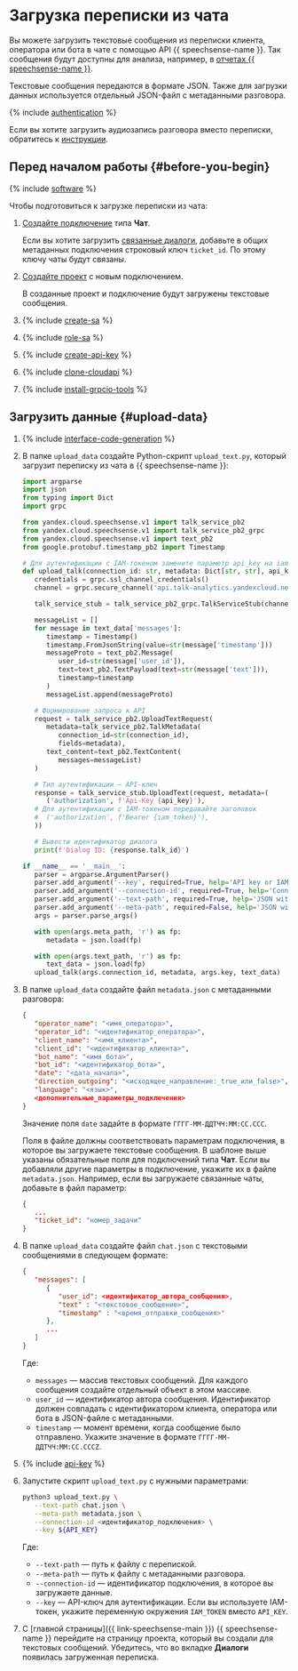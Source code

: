 # Загрузка переписки из чата

Вы можете загрузить текстовые сообщения из переписки клиента, оператора или бота в чате с помощью API {{ speechsense-name }}. Так сообщения будут доступны для анализа, например, в [отчетах {{ speechsense-name }}](../../concepts/reports/index.md).

Текстовые сообщения передаются в формате JSON. Также для загрузки данных используется отдельный JSON-файл с метаданными разговора.

{% include [authentication](../../../_includes/speechsense/data/authentication.md) %}

Если вы хотите загрузить аудиозапись разговора вместо переписки, обратитесь к [инструкции](upload-data.md).

## Перед началом работы {#before-you-begin}

{% include [software](../../../_includes/speechsense/data/software.md) %}

Чтобы подготовиться к загрузке переписки из чата:

1. [Создайте подключение](../connection/create.md#create-chat-connection) типа **Чат**.

   Если вы хотите загрузить [связанные диалоги](../../concepts/dialogs.md#related-dialogs), добавьте в общих метаданных подключения строковый ключ `ticket_id`. По этому ключу чаты будут связаны.

1. [Создайте проект](../project/create.md) с новым подключением.

   В созданные проект и подключение будут загружены текстовые сообщения.

1. {% include [create-sa](../../../_includes/speechsense/data/create-sa.md) %}
1. {% include [role-sa](../../../_includes/speechsense/data/role-sa.md) %}
1. {% include [create-api-key](../../../_includes/speechsense/data/create-api-key.md) %}
1. {% include [clone-cloudapi](../../../_includes/speechsense/data/clone-cloudapi.md) %}
1. {% include [install-grpcio-tools](../../../_includes/speechsense/data/install-grpcio-tools.md) %}

## Загрузить данные {#upload-data}

1. {% include [interface-code-generation](../../../_includes/speechsense/data/interface-code-generation.md) %}

1. В папке `upload_data` создайте Python-скрипт `upload_text.py`, который загрузит переписку из чата в {{ speechsense-name }}:

      ```python
      import argparse
      import json
      from typing import Dict
      import grpc

      from yandex.cloud.speechsense.v1 import talk_service_pb2
      from yandex.cloud.speechsense.v1 import talk_service_pb2_grpc
      from yandex.cloud.speechsense.v1 import text_pb2
      from google.protobuf.timestamp_pb2 import Timestamp

      # Для аутентификации с IAM-токеном замените параметр api_key на iam_token
      def upload_talk(connection_id: str, metadata: Dict[str, str], api_key: str, text_data):
         credentials = grpc.ssl_channel_credentials()
         channel = grpc.secure_channel('api.talk-analytics.yandexcloud.net:443', credentials)

         talk_service_stub = talk_service_pb2_grpc.TalkServiceStub(channel)

         messageList = []
         for message in text_data['messages']:
            timestamp = Timestamp()
            timestamp.FromJsonString(value=str(message['timestamp']))
            messageProto = text_pb2.Message(
               user_id=str(message['user_id']),
               text=text_pb2.TextPayload(text=str(message['text'])),
               timestamp=timestamp
            )
            messageList.append(messageProto)

         # Формирование запроса к API
         request = talk_service_pb2.UploadTextRequest(
            metadata=talk_service_pb2.TalkMetadata(
               connection_id=str(connection_id),
               fields=metadata),
            text_content=text_pb2.TextContent(
               messages=messageList)
         )

         # Тип аутентификации — API-ключ
         response = talk_service_stub.UploadText(request, metadata=(
            ('authorization', f'Api-Key {api_key}'),
         # Для аутентификации с IAM-токеном передавайте заголовок
         #  ('authorization', f'Bearer {iam_token}'),
         ))

         # Вывести идентификатор диалога
         print(f'Dialog ID: {response.talk_id}')

      if __name__ == '__main__':
         parser = argparse.ArgumentParser()
         parser.add_argument('--key', required=True, help='API key or IAM token', type=str)
         parser.add_argument('--connection-id', required=True, help='Connection ID', type=str)
         parser.add_argument('--text-path', required=True, help='JSON with text chat data', type=str)
         parser.add_argument('--meta-path', required=False, help='JSON with the dialog metadata', type=str, default=None)
         args = parser.parse_args()

         with open(args.meta_path, 'r') as fp:
            metadata = json.load(fp)

         with open(args.text_path, 'r') as fp:
            text_data = json.load(fp)
         upload_talk(args.connection_id, metadata, args.key, text_data)
      ```

1. В папке `upload_data` создайте файл `metadata.json` с метаданными разговора:

   ```json
   {
      "operator_name": "<имя_оператора>",
      "operator_id": "<идентификатор_оператора>",
      "client_name": "<имя_клиента>",
      "client_id": "<идентификатор_клиента>",
      "bot_name": "<имя_бота>",
      "bot_id": "<идентификатор_бота>",
      "date": "<дата_начала>",
      "direction_outgoing": "<исходящее_направление:_true_или_false>",
      "language": "<язык>",
      <дополнительные_параметры_подключения>
   }
   ```

   Значение поля `date` задайте в формате `ГГГГ-ММ-ДДTЧЧ:ММ:СС.ССС`.

   Поля в файле должны соответствовать параметрам подключения, в которое вы загружаете текстовые сообщения. В шаблоне выше указаны обязательные поля для подключений типа **Чат**. Если вы добавляли другие параметры в подключение, укажите их в файле `metadata.json`. Например, если вы загружаете связанные чаты, добавьте в файл параметр:

   ```json
   {
      ...
      "ticket_id": "номер_задачи"
   }
   ```

1. В папке `upload_data` создайте файл `chat.json` с текстовыми сообщениями в следующем формате:

   ```json
   {
      "messages": [
         {
            "user_id": <идентификатор_автора_сообщения>,
            "text" : "<текстовое_сообщение>",
            "timestamp" : "<время_отправки_сообщения>"
         },
         ...
      ]
   }
   ```

   Где:

   * `messages` — массив текстовых сообщений. Для каждого сообщения создайте отдельный объект в этом массиве.
   * `user_id` — идентификатор автора сообщения. Идентификатор должен совпадать с идентификатором клиента, оператора или бота в JSON-файле с метаданными.
   * `timestamp` — момент времени, когда сообщение было отправлено. Укажите значение в формате `ГГГГ-ММ-ДДTЧЧ:ММ:СС.СССZ`.

1. {% include [api-key](../../../_includes/speechsense/data/api-key.md) %}

1. Запустите скрипт `upload_text.py` с нужными параметрами:

   ```bash
   python3 upload_text.py \
      --text-path chat.json \
      --meta-path metadata.json \
      --connection-id <идентификатор_подключения> \
      --key ${API_KEY}
   ```

   Где:

   * `--text-path` — путь к файлу с перепиской.
   * `--meta-path` — путь к файлу с метаданными разговора.
   * `--connection-id` — идентификатор подключения, в которое вы загружаете данные.
   * `--key` — API-ключ для аутентификации. Если вы используете IAM-токен, укажите переменную окружения `IAM_TOKEN` вместо `API_KEY`.

1. С [главной страницы]({{ link-speechsense-main }}) {{ speechsense-name }} перейдите на страницу проекта, который вы создали для текстовых сообщений. Убедитесь, что во вкладке **Диалоги** появилась загруженная переписка.
